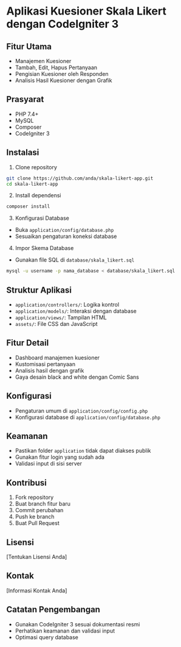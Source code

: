 # Aplikasi Kuesioner Skala Likert dengan CodeIgniter 3

## Fitur Utama
- Manajemen Kuesioner
- Tambah, Edit, Hapus Pertanyaan
- Pengisian Kuesioner oleh Responden
- Analisis Hasil Kuesioner dengan Grafik

## Prasyarat
- PHP 7.4+
- MySQL
- Composer
- CodeIgniter 3

## Instalasi
1. Clone repository
```bash
git clone https://github.com/anda/skala-likert-app.git
cd skala-likert-app
```

2. Install dependensi
```bash
composer install
```

3. Konfigurasi Database
- Buka `application/config/database.php`
- Sesuaikan pengaturan koneksi database

4. Impor Skema Database
- Gunakan file SQL di `database/skala_likert.sql`
```bash
mysql -u username -p nama_database < database/skala_likert.sql
```

## Struktur Aplikasi
- `application/controllers/`: Logika kontrol
- `application/models/`: Interaksi dengan database
- `application/views/`: Tampilan HTML
- `assets/`: File CSS dan JavaScript

## Fitur Detail
- Dashboard manajemen kuesioner
- Kustomisasi pertanyaan
- Analisis hasil dengan grafik
- Gaya desain black and white dengan Comic Sans

## Konfigurasi
- Pengaturan umum di `application/config/config.php`
- Konfigurasi database di `application/config/database.php`

## Keamanan
- Pastikan folder `application` tidak dapat diakses publik
- Gunakan fitur login yang sudah ada
- Validasi input di sisi server

## Kontribusi
1. Fork repository
2. Buat branch fitur baru
3. Commit perubahan
4. Push ke branch
5. Buat Pull Request

## Lisensi
[Tentukan Lisensi Anda]

## Kontak
[Informasi Kontak Anda]

## Catatan Pengembangan
- Gunakan CodeIgniter 3 sesuai dokumentasi resmi
- Perhatikan keamanan dan validasi input
- Optimasi query database
